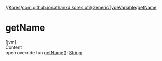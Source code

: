 //[Kores](../../index.md)/[com.github.jonathanxd.kores.util](../index.md)/[GenericTypeVariable](index.md)/[getName](get-name.md)



# getName  
[jvm]  
Content  
open override fun [getName](get-name.md)(): [String](https://kotlinlang.org/api/latest/jvm/stdlib/kotlin/-string/index.html)  



